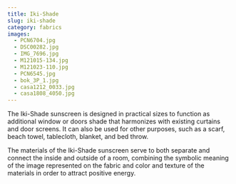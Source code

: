 ```yaml
---
title: Iki-Shade
slug: iki-shade
category: fabrics
images:
  - PCN6704.jpg
  - DSC00282.jpg
  - IMG_7696.jpg
  - M121015-134.jpg
  - M121023-110.jpg
  - PCN6545.jpg
  - bok_3P_1.jpg
  - casa1212_0033.jpg
  - casa1808_4050.jpg
---
```


The Iki-Shade sunscreen is designed in practical sizes to function as additional  window or doors shade that  harmonizes with  existing curtains and door screens. It can also be used for other purposes, such as a scarf, beach towel, tablecloth, blanket, and bed throw.

The materials of the Iki-Shade sunscreen serve to both separate and connect the inside and outside of a room, combining the symbolic meaning of the image represented on the fabric and color and texture of the materials in order to attract  positive energy.
